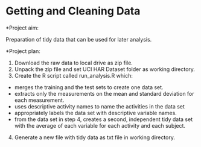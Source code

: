 # Getting and Cleaning Data

*Project aim:

Preparation of tidy data that can be used for later analysis.

*Project plan:

1. Download the raw data to local drive as zip file. 
2. Unpack the zip file and set UCI HAR Dataset folder as working directory.
3. Create the R script called run_analysis.R which:
- merges the training and the test sets to create one data set.
- extracts only the measurements on the mean and standard deviation for each measurement.
- uses descriptive activity names to name the activities in the data set
- appropriately labels the data set with descriptive variable names.
- from the data set in step 4, creates a second, independent tidy data set with the average of each variable for each activity and each subject.
4. Generate a new file with tidy data as txt file in working directory.

